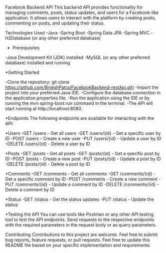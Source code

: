 Facebook Backend API
This backend API provides functionality for managing comments, posts, status updates, and users for a Facebook-like application. It allows users to interact with the platform by creating posts, commenting on posts, and updating their status.

Technologies Used
-Java
-Spring Boot
-Spring Data JPA
-Spring MVC
-H2Database (or any other preferred database)

* Prerequisites
  
-Java Development Kit (JDK) installed
-MySQL (or any other preferred database) installed and running

*Getting Started

-Clone the repository: git clone <https://github.com/BrijeshPatra/FacebookBackend-restApi.git)>
-Import the project into your preferred Java IDE.
-Configure the database connection in the application.properties file.
-Run the application using the IDE or by running the mvn spring-boot:run command in the terminal.
-The API will start running at http://localhost:8080.

*Endpoints
The following endpoints are available for interacting with the API:

*Users
-GET /users - Get all users
-GET /users/{id} - Get a specific user by ID
-POST /users - Create a new user
-PUT /users/{id} - Update a user by ID
-DELETE /users/{id} - Delete a user by ID

*Posts
-GET /posts - Get all posts
-GET /posts/{id} - Get a specific post by ID
-POST /posts - Create a new post
-PUT /posts/{id} - Update a post by ID
-DELETE /posts/{id} - Delete a post by ID

*Comments
-GET /comments - Get all comments
-GET /comments/{id} - Get a specific comment by ID
-POST /comments - Create a new comment
-PUT /comments/{id} - Update a comment by ID
-DELETE /comments/{id} - Delete a comment by ID

*Status
-GET /status - Get the status updates
-PUT /status - Update the status

*Testing the API
You can use tools like Postman or any other API testing tool to test the API endpoints. Send requests to the respective endpoints with the required parameters in the request body or as query parameters.

Contributing
Contributions to this project are welcome. Feel free to submit bug reports, feature requests, or pull requests.
Feel free to update this README file based on your specific implementation and requirements.
